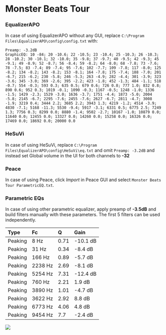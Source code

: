 # Monster Beats Tour

### EqualizerAPO
In case of using EqualizerAPO without any GUI, replace `C:\Program Files\EqualizerAPO\config\config.txt`
with:
```
Preamp: -3.2dB
GraphicEQ: 10 -84; 20 -10.6; 22 -10.5; 23 -10.4; 25 -10.3; 26 -10.3; 28 -10.2; 30 -10.1; 32 -10.0; 35 -9.8; 37 -9.7; 40 -9.5; 42 -9.3; 45 -9.1; 49 -8.9; 52 -8.7; 56 -8.4; 59 -8.2; 64 -8.0; 68 -7.8; 73 -7.6; 78 -7.5; 83 -7.4; 89 -7.4; 95 -7.6; 102 -7.7; 109 -7.8; 117 -8.0; 125 -8.2; 134 -8.2; 143 -8.2; 153 -8.1; 164 -7.8; 175 -7.4; 188 -7.0; 201 -6.7; 215 -6.2; 230 -5.8; 246 -5.3; 263 -4.9; 282 -4.4; 301 -3.9; 323 -3.6; 345 -3.0; 369 -2.6; 395 -2.2; 423 -1.8; 452 -1.3; 484 -1.1; 518 -0.7; 554 -0.3; 593 0.3; 635 0.5; 679 0.6; 726 0.8; 777 1.0; 832 0.8; 890 0.6; 952 0.3; 1019 -0.1; 1090 -0.3; 1167 -0.5; 1248 -1.0; 1336 -1.5; 1429 -2.3; 1529 -3.0; 1636 -3.7; 1751 -4.4; 1873 -5.0; 2004 -5.8; 2145 -6.7; 2295 -7.6; 2455 -7.6; 2627 -6.7; 2811 -4.7; 3008 -1.9; 3219 0.4; 3444 2.2; 3685 2.2; 3943 1.3; 4219 -1.2; 4514 -3.9; 4830 -7.1; 5168 -11.3; 5530 -9.4; 5917 -3.1; 6331 0.5; 6775 2.5; 7249 1.3; 7756 0.3; 8299 0.0; 8880 -1.4; 9502 -2.7; 10167 -1.0; 10879 0.0; 11640 0.0; 12455 0.0; 13327 0.0; 14260 0.0; 15258 0.0; 16326 0.0; 17469 0.0; 18692 0.0; 20000 0.0
```

### HeSuVi
In case of using HeSuVi, replace `C:\Program Files\EqualizerAPO\config\HeSuVi\eq.txt` and omit `Preamp:
-3.2dB` and instead set Global volume in the UI for both channels to **-32**

### Peace
In case of using Peace, click *Import* in Peace GUI and select `Monster Beats Tour ParametricEQ.txt`.

### Parametric EQs
In case of using other parametric equalizer, apply preamp of **-3.5dB** and build filters manually with
these parameters. The first 5 filters can be used independently.

| Type    | Fc      |    Q | Gain     |
|:--------|:--------|:-----|:---------|
| Peaking | 8 Hz    | 0.71 | -10.1 dB |
| Peaking | 31 Hz   | 0.34 | -8.4 dB  |
| Peaking | 166 Hz  | 0.89 | -5.7 dB  |
| Peaking | 2238 Hz | 2.69 | -8.1 dB  |
| Peaking | 5254 Hz | 7.31 | -12.4 dB |
| Peaking | 760 Hz  | 2.21 | 1.9 dB   |
| Peaking | 3890 Hz | 1.01 | -4.7 dB  |
| Peaking | 3622 Hz | 2.92 | 8.8 dB   |
| Peaking | 6773 Hz | 4.06 | 4.8 dB   |
| Peaking | 9454 Hz | 7.7  | -2.4 dB  |

![](https://raw.githubusercontent.com/jaakkopasanen/AutoEq/master/results/innerfidelity/sbaf-serious/Monster%20Beats%20Tour/Monster%20Beats%20Tour.png)